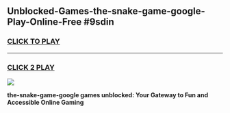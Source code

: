 
## Unblocked-Games-the-snake-game-google-Play-Online-Free #9sdin
<h3>
<a href="https://us.freeplayer.one?title=the-snake-game-google&ref=10M">CLICK TO PLAY</a></h3>
<hr>

<h3>
<a href="https://us.freeplayer.one?title=the-snake-game-google&ref=10M">CLICK 2 PLAY</a>
  
</h3>

<a href="https://us.freeplayer.one?title=the-snake-game-google&ref=10M"><img src="https://clearcache.store/games.png"></a>


**the-snake-game-google games unblocked: Your Gateway to Fun and Accessible Online Gaming**
